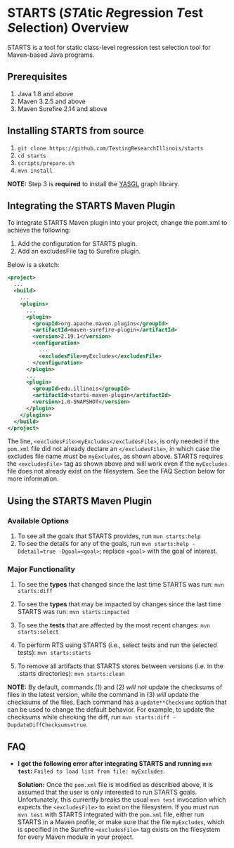 # STARTS (*STA*tic *R*egression *T*est *S*election) Overview

STARTS is a tool for static class-level regression test selection tool
for Maven-based Java programs.

## Prerequisites

1. Java 1.8 and above
2. Maven 3.2.5 and above
3. Maven Surefire 2.14 and above

## Installing STARTS from source

1. `git clone https://github.com/TestingResearchIllinois/starts`
2. `cd starts`
3. `scripts/prepare.sh`
4. `mvn install`

__NOTE:__ Step 3 is __required__ to install the
[YASGL](https://github.com/TestingResearchIllinois/yasgl) graph
library.

## Integrating the STARTS Maven Plugin

To integrate STARTS Maven plugin into your project, change the pom.xml
to achieve the following:

1. Add the configuration for STARTS plugin.
2. Add an excludesFile tag to Surefire plugin.

Below is a sketch:

```xml
<project>
  ...
  <build>
    ...
    <plugins>
      ...
      <plugin>
        <groupId>org.apache.maven.plugins</groupId>
        <artifactId>maven-surefire-plugin</artifactId>
        <version>2.19.1</version>
        <configuration>
          ...
          <excludesFile>myExcludes</excludesFile>
        </configuration>
      </plugin>
      ...
      <plugin>
        <groupId>edu.illinois</groupId>
        <artifactId>starts-maven-plugin</artifactId>
        <version>1.0-SNAPSHOT</version>
      </plugin>
    </plugins>
  </build>
</project>
```

The line, `<excludesFile>myExcludes</excludesFile>`, is only needed if
the `pom.xml` file did not already declare an `</excludesFile>`, in
which case the excludes file name _must_ be `myExcludes`, as shown
above. STARTS requires the `<excludesFile>` tag as shown above and
will work even if the `myExcludes` file does not already exist on the
filesystem. See the FAQ Section below for more information.

## Using the STARTS Maven Plugin

### Available Options

1. To see all the goals that STARTS provides, run `mvn starts:help`
2. To see the details for any of the goals, run `mvn starts:help -Ddetail=true -Dgoal=<goal>`;
 replace `<goal>` with the goal of interest.

### Major Functionality

1. To see the **types** that changed since the last time STARTS was run:
`mvn starts:diff`

2. To see the **types** that may be impacted by changes since the last
time STARTS was run: `mvn starts:impacted`

3. To see the **tests** that are affected by the most recent changes:
`mvn starts:select`

4. To perform RTS using STARTS (i.e., select tests and run the
selected tests): `mvn starts:starts`

5. To remove all artifacts that STARTS stores between versions
(i.e. in the .starts directories): `mvn starts:clean`

__NOTE:__ By default, commands (1) and (2) *will not* update the
checksums of files in the latest version, while the command in (3)
*will* update the checksums of the files. Each command has a
`update**Checksums` option that can be used to change the default
behavior. For example, to update the checksums while checking the
diff, run `mvn starts:diff -DupdateDiffChecksums=true`.

## FAQ

- **I got the following error after integrating STARTS and running
`mvn test`:** `Failed to load list from file: myExcludes`.

   **Solution:** Once the `pom.xml` file is modified as described
   above, it is assumed that the user is only interested to run STARTS
   goals. Unfortunately, this currently breaks the usual `mvn test`
   invocation which expects the `<excludesFile>` to exist on the
   filesystem. If you must run `mvn test` with STARTS integrated with
   the `pom.xml` file, either run STARTS in a Maven profile, or make
   sure that the file `myExcludes`, which is specified in the Surefire
   `<excludesFile>` tag exists on the filesystem for every Maven
   module in your project.

